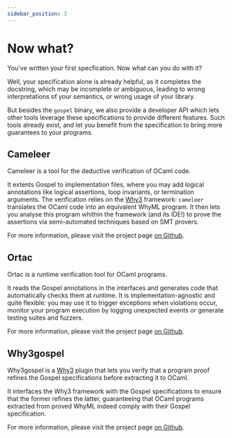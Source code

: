 ```yaml
---
sidebar_position: 3
---
```


# Now what?

You've written your first specfication. Now what can you do with it?

Well, your specification alone is already helpful, as it completes the
docstring, which may be incomplete or ambiguous, leading to wrong
interpretations of your semantics, or wrong usage of your library.

But besides the `gospel` binary, we also provide a developer API which lets
other tools leverage these specifications to provide different features. Such
tools already exist, and let you benefit from the specification to bring more
guarantees to your programs.

## Cameleer

Cameleer is a tool for the deductive verification of OCaml code.

It extents Gospel to implementation files, where you may add logical annotations
like logical assertions, loop invariants, or termination arguments. The
verification relies on the [Why3](https://why3.lri.fr) framework: `cameleer`
translates the OCaml code into an equivalent WhyML program. It then lets you
analyse this program whithin the framework (and its IDE!) to prove the
assertions via semi-automated techniques based on SMT provers.

For more information, please visit the project page [on
Github](https://github.com/ocaml-gospel/cameleer).

## Ortac

Ortac is a runtime verification tool for OCaml programs.

It reads the Gospel annotations in the interfaces and generates code that
automatically checks them at runtime. It is implementation-agnostic and quite
flexible: you may use it to trigger exceptions when violations occur, monitor
your program execution by logging unexpected events or generate testing suites
and fuzzers.

For more information, please visit the project page [on
Github](https://github.com/ocaml-gospel/ortac).

## Why3gospel

Why3gospel is a [Why3](https://why3.lri.fr) plugin that lets you verify that a
program proof refines the Gospel specifications before extracting it to OCaml.

It interfaces the Why3 framework with the Gospel specifications to ensure that
the former refines the latter, guaranteeing that OCaml programs extracted from
proved WhyML indeed comply with their Gospel specification.

For more information, please visit the project page [on
Github](https://github.com/ocaml-gospel/why3gospel).
